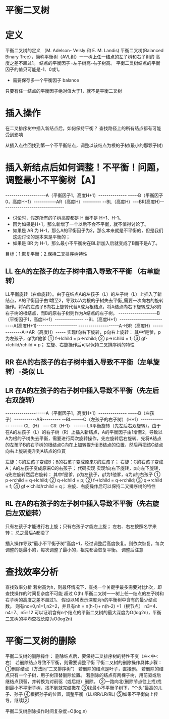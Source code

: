 # 平衡二叉树
# 定义
平衡二叉树的定义
（M. Adelson- Velsly 和 E. M. Landis)
平衡二叉树(Balanced Binary Tree），简称平衡树（AVL树）一一树上任一结点的左子树和右子树的
高度之差不超过1。
结点的平衡因子=左子树高-右子树高。
平衡二叉树结点的平衡因子的值只可能是-1、0或1。

* 需要保存多一个平衡因子 balance

只要有任一结点的平衡因子绝对值大于1，就不是平衡二叉树
# 插入操作
在二叉排序树中插入新结点后，如何保持平衡？
查找路径上的所有结点都有可能受到影响

从插入点往回找到第一个不平衡结点，调整以该结点为根的子树(最小的那颗子树)

# 插入新结点后如何调整！不平衡！问题，调整最小不平衡树【A】

--------------------A（平衡因子1，高度H+1）--------------
-----B（平衡因子0，高度H+1）-----------AR（高度H）---------
--BL（高度H）---BR(高度H)-------------------------------

* 讨论时，假定所有的子树高度都是 H 而不是 H+1、H-1。
* 因为如果是H+1，那么新增了一个以后不会不平衡，就不值得讨论了。
* 如果是 AR 为 H-1，那么A的平衡因子为2，那么本来就是不平衡的，但是我们这边讨论的是本来是平衡的；
* 如果是 BR 为 H-1，那么最小不平衡树在BL新加入后就变成了B而不是A了。

目标：1.恢复平衡：2.保持二叉排序树特性

## LL 在A的左孩子的左子树中插入导致不平衡 （右单旋转）
LL平衡旋转（右单旋转）。由于在结点A的左孩子（L）的左子树（L）上插入了新结点，A的平衡因子由1增至2，导致以A为根的子树失去平衡_需要一次向右的旋转操作。将A的左孩子B向右上旋转代替A成为根结点，将A结点向右下旋转成为8的右子树的根结点，而B的原右子树则作为A结点的左子树。
-------------------B（平衡因子1，高度H+1）--------------
--BL（高度H+1）-------------------------A(高度H+1)--------------------
--------------------A->BR（高度H）-------------A->AR（高度H）-----
    实现f向右下旋转，p向右上旋转：
    其中f是爹，p为左孩子，gf为f他爹
    ① f->lchild = p->rchild;
    ② p->rchild = f;
    ③ gf->lchild/rchild = p；
    左旋、右旋操作后可以保持二叉排序树的特性
## RR 在A的右孩子的右子树中插入导致不平衡（左单旋转）-类似 LL

## LR 在A的左孩子的右子树中插入导致不平衡（先左后右双旋转）
--------------------A（平衡因子1，高度H+1）--------------
-----B（左孩子）-----------AR---------
--BL------C（左孩子的右子树）（H+1）-------------
------ CL（H） --- CR（H-1） ------
LR平衡旋转（先左后右双旋转）。由于在A的左孩子（L）的右子树（R）上插入新结点，A的平衡因子由1增至2，导致以A为根的子树失去平衡，需要进行两次旋转操作，先左旋转后右旋转、先将A结点的左孩子B的右子树的根结点C向在上加转提升到B结点的位置，然后再把该C结点向右上旋转提升到A结点的位買

左旋：C的左孩子变成B；B的右孩子变成原来C的左孩子；
右旋：C的右孩子变成A；A的左孩子变成原来C的右孩子；
代码实现
    实现f向右下旋转，p向左下旋转，q先左旋转然后右旋转：
    其中f是爹，p为左孩子，gf为f他爹，q为p的右孩子
    ① p->rchild = q->lchild;
    ② q->lchild = p;
    ② f->lchild = q->rchild;
    ③ q->rchild = f;
    ④ gf->lchild/rchild = q；
    左旋、右旋操作后可以保持二叉排序树的特性

## RL 在A的右孩子的左子树中插入导致不平衡（先右旋后左双旋转）

只有左孩子才能进行右上旋；只有右孩子才能左上旋；
左右、右左按照名字来转；
总之最后A都没了

插入操作导致“最小不平衡子树”高度+1，经过调整后高度恢复。则依次恢复。每次调整的是最小的，每次调整了最小的，祖先都会恢复平衡。
调整后注意
# 查找效率分析
查找效率分析
若树高为h，则最坏情况下，查找一个关键字最多需要对比h次，即查找操作的时间复杂度不可能
超过 O(h)
平衡二叉树一一树上任一结点的左子树和右子树的高度之差不超过1。
假设以N)表示深度为h的平衡树中含有的最少结点数。
则有no=0,n1=1,n2=2，并且有nh = n(h-1)+ n(h-2) +1（根节点）
n3=4、n4=7、n5=12
可以证明含有n个结点的平衡二叉树的最大深度为O(log2n)，平衡二叉树的平均查找长度为O(log2n)


# 平衡二叉树的删除
平衡二叉树的删除操作：
删除结点后，要保持二叉排序树的特性不变（左<中<右）
若删除结点导致不平衡，则需要调整平衡
平衡二叉树的删除操作具体步骤：
①删除结点（方法同“二叉排序树”）
    若删除的结点是叶子，直接删。
    若删除的结点只有一个子树，用子树顶替删除位置。
    若删除的结点有两棵子树，用前驱或后继结点顶替，并转换为对前驱（或后继）删除。
②一路向北(删除节点往上找)找到最小不平衡子树，找不到就完结撒花
③找最小不平衡子树下，“个头”最高的儿子、孙子
④根据孙子的位置，调整平衡（LL/RR/LR/RL)
⑤如果不平衡向上传导，继续② 

平衡二叉树删除操作时间复杂度=O(log,n)